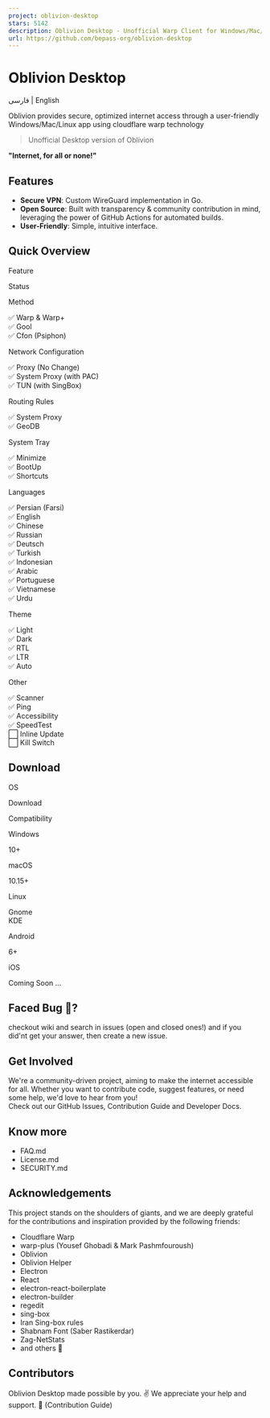 ```yaml
---
project: oblivion-desktop
stars: 5142
description: Oblivion Desktop - Unofficial Warp Client for Windows/Mac/Linux
url: https://github.com/bepass-org/oblivion-desktop
---
```


Oblivion Desktop
================

فارسی | English

Oblivion provides secure, optimized internet access through a user-friendly Windows/Mac/Linux app using cloudflare warp technology

> Unofficial Desktop version of Oblivion

**"Internet, for all or none!"**

Features
--------

-   **Secure VPN**: Custom WireGuard implementation in Go.
-   **Open Source**: Built with transparency & community contribution in mind, leveraging the power of GitHub Actions for automated builds.
-   **User-Friendly**: Simple, intuitive interface.

Quick Overview
--------------

Feature

Status

Method

✅ Warp & Warp+  
✅ Gool  
✅ Cfon (Psiphon)

Network Configuration

✅ Proxy (No Change)  
✅ System Proxy (with PAC)  
✅ TUN (with SingBox)

Routing Rules

✅ System Proxy  
✅ GeoDB

System Tray

✅ Minimize  
✅ BootUp  
✅ Shortcuts

Languages

✅ Persian (Farsi)  
✅ English  
✅ Chinese  
✅ Russian  
✅ Deutsch  
✅ Turkish  
✅ Indonesian  
✅ Arabic  
✅ Portuguese  
✅ Vietnamese  
✅ Urdu

Theme

✅ Light  
✅ Dark  
✅ RTL  
✅ LTR  
✅ Auto

Other

✅ Scanner  
✅ Ping  
✅ Accessibility  
✅ SpeedTest  
⬜ Inline Update  
⬜ Kill Switch

Download
--------

OS

Download

Compatibility

Windows

  
  
  
  
  
  

10+

macOS

  
  
  

10.15+

Linux

  
  
  
  
  
  

Gnome  
KDE

Android

  

6+

iOS

Coming Soon ...

Faced Bug 🐞?
-------------

checkout wiki and search in issues (open and closed ones!) and if you did'nt get your answer, then create a new issue.

Get Involved
------------

We're a community-driven project, aiming to make the internet accessible for all. Whether you want to contribute code, suggest features, or need some help, we'd love to hear from you!  
Check out our GitHub Issues, Contribution Guide and Developer Docs.

Know more
---------

-   FAQ.md
-   License.md
-   SECURITY.md

Acknowledgements
----------------

This project stands on the shoulders of giants, and we are deeply grateful for the contributions and inspiration provided by the following friends:

-   Cloudflare Warp
-   warp-plus (Yousef Ghobadi & Mark Pashmfouroush)
-   Oblivion
-   Oblivion Helper
-   Electron
-   React
-   electron-react-boilerplate
-   electron-builder
-   regedit
-   sing-box
-   Iran Sing-box rules
-   Shabnam Font (Saber Rastikerdar)
-   Zag-NetStats
-   and others 🧡

Contributors
------------

Oblivion Desktop made possible by you. ✌️ We appreciate your help and support. 🧡 (Contribution Guide)
